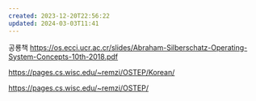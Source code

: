 ```yaml
---
created: 2023-12-20T22:56:22
updated: 2024-03-03T11:41
---
```

공룡책
https://os.ecci.ucr.ac.cr/slides/Abraham-Silberschatz-Operating-System-Concepts-10th-2018.pdf

https://pages.cs.wisc.edu/~remzi/OSTEP/Korean/

https://pages.cs.wisc.edu/~remzi/OSTEP/